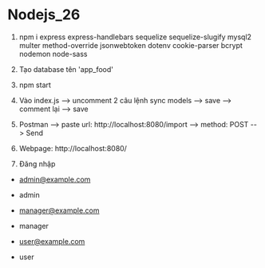 # Nodejs_26

1. npm i express express-handlebars sequelize sequelize-slugify mysql2 multer method-override jsonwebtoken dotenv cookie-parser bcrypt nodemon node-sass

2. Tạo database tên 'app_food'

3. npm start

4. Vào index.js --> uncomment 2 câu lệnh sync models --> save --> comment lại --> save

5. Postman --> paste url: http://localhost:8080/import --> method: POST --> Send

6. Webpage: http://localhost:8080/

7. Đăng nhập
  - admin@example.com
  - admin
  
  - manager@example.com
  - manager
  
  - user@example.com
  - user
